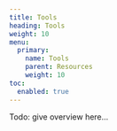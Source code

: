 ```yaml
---
title: Tools
heading: Tools
weight: 10
menu:
  primary:
    name: Tools
    parent: Resources
    weight: 10
toc:
  enabled: true
---
```


Todo: give overview here...